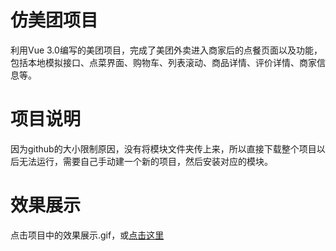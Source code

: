 # 仿美团项目
利用Vue 3.0编写的美团项目，完成了美团外卖进入商家后的点餐页面以及功能，包括本地模拟接口、点菜界面、购物车、列表滚动、商品详情、评价详情、商家信息等。
# 项目说明
因为github的大小限制原因，没有将模块文件夹传上来，所以直接下载整个项目以后无法运行，需要自己手动建一个新的项目，然后安装对应的模块。
# 效果展示
点击项目中的效果展示.gif，或[点击这里](https://github.com/onechunlin/mt-app/blob/master/%E6%95%88%E6%9E%9C%E5%B1%95%E7%A4%BA.gif)
